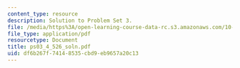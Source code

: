 ```yaml
---
content_type: resource
description: Solution to Problem Set 3.
file: /media/https%3A/open-learning-course-data-rc.s3.amazonaws.com/10-40-chemical-engineering-thermodynamics-fall-2003/df6b267f74148535cbd9eb9657a20c13_ps03_4_526_soln.pdf
file_type: application/pdf
resourcetype: Document
title: ps03_4_526_soln.pdf
uid: df6b267f-7414-8535-cbd9-eb9657a20c13
---
```

